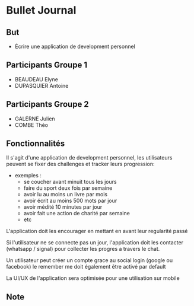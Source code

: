 # Bullet Journal

## But

* Écrire une application de development personnel 


## Participants Groupe 1
* BEAUDEAU Elyne
* DUPASQUIER Antoine

## Participants Groupe 2
* GALERNE Julien
* COMBE Théo


## Fonctionnalités

Il s'agit d'une application de development personnel, les utilisateurs peuvent se fixer des challenges et tracker leurs progression:
- exemples :
    - se coucher avant minuit tous les jours
    - faire du sport deux fois par semaine
    - avoir lu au moins un livre par mois
    - avoir écrit au moins 500 mots par jour
    - avoir médité 10 minutes par jour
    - avoir fait une action de charité par semaine
    - etc

L'application doit les encourager en mettant en avant leur regularité passé

Si l'utilisateur ne se connecte pas un jour, l'application doit les contacter (whatsapp / signal) pour collecter les progres a travers le chat.

Un utilisateur peut créer un compte grace au social login (google ou facebook) le remember me doit également être activé par default

La UI/UX de l'application sera optimisée pour une utilisation sur mobile

## Note




